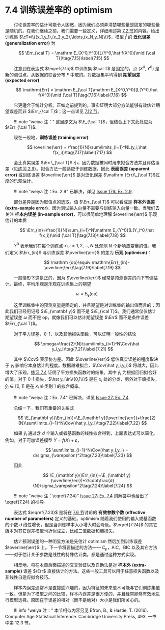 # 7.4 训练误差率的 optimism

<style>p{text-indent:2em;2}</style>

讨论误差率的估计可能令人困惑，因为我们必须弄清楚哪些量是固定的哪些量是随机的。在我们继续之前，我们需要一些定义，详细阐述第 [7.2 节](7.2-Bias-Variance-and-Model-Complexity/index.html)的内容。给出训练集 $\cT=\\{(x_1,y_1),(x_2,y_2),\ldots,(x_N,y_N)\\}$，模型 $\hat f$ 的 **泛化误差 (generalization error)** 为

$$
\Err_{\cal T} = \mathrm E_{X^0,Y^0}[L(Y^0,\hat f(X^0))\mid {\cal T}]\tag{7.15}\label{7.15}
$$

注意到在表达式 $\eqref{7.15}$ 中训练集 $\cal T$ 是固定的。点 $(X^0,Y^0)$ 是新的测试点，从数据的联合分布 $F$ 中取的。对数据集平均得到 **期望误差 (expected error)**

$$
\mathrm{Err} = \mathrm E_{\cal T}\mathrm E_{X^0,Y^0}[L(Y^0,\hat f(X^0))\mid {\cal T}]\tag{7.16}\label{7.16}
$$

它更适合于统计分析。正如之前提到的，事实证明大部分方法能够有效估计期望误差而非 $\Err_{\cal T}$；这一点详见 [7.12 节](7.12-Conditional-or-Expected-Test-Error/index.html)。

!!! note "weiya 注："
    这里原文为 $\E_{\cal T}$，但结合上下文此处应为 $\Err_{\cal T}$.

现在一般地，**训练误差 (training error)**

$$
\overline{\err} = \frac{1}{N}\sum\limits_{i=1}^NL(y_i,\hat f(x_i))\tag{7.17}\label{7.17}
$$

会比真实误差 $\Err\_{\cal T}$ 小，因为数据被同时用来拟合方法并且评估误差（见[练习 2.9](https://github.com/szcf-weiya/ESL-CN/issues/176)）。拟合方法一般适应于训练数据，因此 **表面误差 (apparent error)** 或训练误差 $\overline{\err}$ 是对泛化误差 $\mathrm {Err}\_{\cal T}$过度的乐观估计。

!!! note "weiya 注：Ex. 2.9"
    已解决，详见 [Issue 176: Ex. 2.9](https://github.com/szcf-weiya/ESL-CN/issues/176).

部分差异是因为取值点的选取。值 $\Err_{\cal T}$ 可以看成是 **样本外误差 (extra-sample error)**，因为测试输入向量不需要与训练输入向量一致。当我们去关注 **样本内误差 (in-sample error)**，可以很简单地理解 $\overline{\err}$ 乐观估计的本质

$$
\Err_{in}=\frac{1}{N}\sum_{i=1}^N\mathrm E_{Y^0}[L(Y_i^0,\hat f(x_i))\mid {\cal T}]\tag{7.18}\label{7.18}
$$

$Y^0$ 表示我们在每个训练点 $x_i,i=1,2,\ldots,N$ 处观测 $N$ 个新响应变量的值。我们定义 $\Err_{in}$ 与训练误差 $\overline{\err}$ 的差为 **乐观 (optimism)**：

$$
\mathrm {op}\equiv \mathrm{Err}_{in}-\overline{\err}\tag{7.19}\label{7.19}
$$

一般情形下这是正的，因为 $\overline{\err}$ 经常是预测误差的向下有偏估计。最终，平均乐观是乐观在训练集上的期望

$$
\omega \equiv E_{\mathbf y}(\mathrm{op})\tag{7.20}\label{7.20}
$$

这里训练集中的预测变量是固定的，并且期望是对训练集的输出值而言的；因此我们已经用记号 $\E_{\mathbf y}$ 而不是 $\E_{\cal T}$。我们通常仅仅估计期望误差 $\omega$ 而不是 op，就像我们可以估计期望误差 $\Err$ 而不是条件误差 $\Err_{\cal T}$。

对于平方误差，0-1，以及其他损失函数，可以证明一般性的结论

$$
\omega=\frac{2}{N}\sum\limits_{i=1}^N\Cov(\hat y_i,y_i)\tag{7.21}\label{7.21}
$$

其中 $\Cov$ 表示协方差。因此 $\overline{\err}$ 低估真实误差的程度取决于 $y_i$ 影响它本身估计的程度。数据越难拟合，$\Cov(\hat y_i,y_i)$ 将越大，因此增大了乐观。[练习 7.4](https://github.com/szcf-weiya/ESL-CN/issues/27) 证明了平方损失函数时的结果，其中 $\hat y_i$ 为根据回归拟合好的值。对于 0-1 损失，$\hat y_i\in\\{0,1\\}$ 是在 $x_i$ 处的分类，另外对于熵损失，$\hat y_i\in[0,1]$ 是在 $x_i$ 处类别 1 的拟合概率。

!!! note "weiya 注：Ex. 7.4"
    已解决，详见 [Issue 27: Ex. 7.4](https://github.com/szcf-weiya/ESL-CN/issues/27).

总结一下，我们有重要的关系式

$$
\E_{\mathbf y}(\Err_{in})=\E_{\mathbf y}(\overline{\err})+\frac{2}{N}\sum\limits_{i=1}^N\Cov(\hat y_i,y_i)\tag{7.22}\label{7.22}
$$

如果 $\hat y_i$ 通过含 $d$ 个输入或者基函数的线性拟合得到，上面表达式可以简化。例如，对于可加误差模型 $Y=f(X)+\varepsilon$，

$$
\sum\limits_{i=1}^N\Cov(\hat y_i,y_i) = d\sigma_{\varepsilon}^2\tag{7.23}\label{7.23}
$$

因此

$$
\E_{\mathbf y}(\Err_{in})=\E_{\mathbf y}(\overline{\err})+2\cdot\frac{d}{N}\sigma_\varepsilon^2\tag{7.24}\label{7.24}
$$

!!! note "weiya 注：\eqref{7.24}"
    [Issue 27: Ex. 7.4](https://github.com/szcf-weiya/ESL-CN/issues/27) 的解答中也给出了 \eqref{7.24} 的推导。

表达式 $\eqref{7.23}$ 是将在 [7.6 节](7.6-The-Effective-Number-of-Parameters/index.html)讨论的 **有效参数个数 (effective number of parameters)** 定义的基础。optimism 随着我们使用的输入或基函数的个数 $d$ 线性增长，但是当训练样本大小增大时会降低。$\eqref{7.24}$ 的其它版本对其它误差模型也近似成立，比如二值数据和熵损失。

估计预测误差的一种明显方法是先估计 optimism 然后加到训练误差 $\overline{\err}$ 上。下一节将要描述的方法—— $C_p$，AIC，BIC 以及其它方法——对于估计关于参数是线性的特殊估计类，都是通过这种方式实现。

相反地，将在本章后面描述的交叉验证以及自助法是对 **样本外 (extra-sample)** 误差 $\Err$ 直接估计的方法。这些一般工具可以用于任意损失函数以及非线性自适应拟合技巧。

样本内误差通常不是直接感兴趣的，因为特征的未来值不可能与它们训练集值一致。但是为了模型之间的比较，样本内误差是很方便的，并且经常能够有效地进行模型选择。原因在于误差的相对（而不是绝对）大小是我们所关心的。

!!! info "weiya 注："
    本节相似内容另见 Efron, B., & Hastie, T. (2016). Computer Age Statistical Inference. Cambridge University Press, 493. 一书中第 12.3 节。